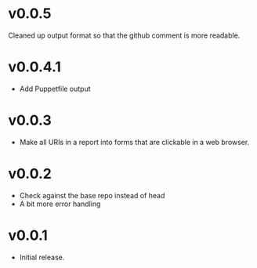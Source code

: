 # v0.0.5

Cleaned up output format so that the github comment is more readable.


# v0.0.4.1

* Add Puppetfile output


# v0.0.3

* Make all URIs in a report into forms that are clickable in a web browser.


# v0.0.2

* Check against the base repo instead of head
* A bit more error handling


# v0.0.1

* Initial release.
